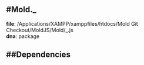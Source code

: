 
#Mold._
---------------------------------------

__file__: /Applications/XAMPP/xamppfiles/htdocs/Mold Git Checkout/MoldJS/Mold/_.js  
__dna__: package  


	






##Dependencies
--------------




 

 


 



		
